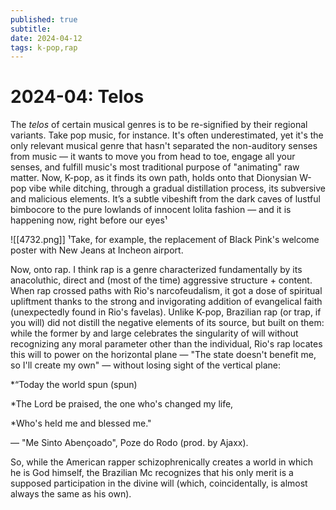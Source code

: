 ```yaml
---
published: true
subtitle: 
date: 2024-04-12
tags: k-pop,rap
---
```


#  2024-04: Telos

The *telos* of certain musical genres is to be re-signified by their regional variants. Take pop music, for instance. It's often underestimated, yet it's the only relevant musical genre that hasn't separated the non-auditory senses from music — it wants to move you from head to toe, engage all your senses, and fulfill music's most traditional purpose of "animating" raw matter. Now, K-pop, as it finds its own path, holds onto that Dionysian W-pop vibe while ditching, through a gradual distillation process, its subversive and malicious elements. It’s a subtle vibeshift from the dark caves of lustful bimbocore to the pure lowlands of innocent lolita fashion — and it is happening now, right before our eyes¹ <div class="right-aside">![[4732.png]]
¹Take, for example, the replacement of Black Pink's welcome poster with New Jeans at Incheon airport. 
</div>
  
Now, onto rap. I think rap is a genre characterized fundamentally by its anacoluthic, direct and (most of the time) aggressive structure + content. When rap crossed paths with Rio's narcofeudalism, it got a dose of spiritual upliftment thanks to the strong and invigorating addition of evangelical faith (unexpectedly found in Rio's favelas). Unlike K-pop, Brazilian rap (or trap, if you will) did not distill the negative elements of its source, but built on them: while the former by and large celebrates the singularity of will without recognizing any moral parameter other than the individual, Rio's rap locates this will to power on the horizontal plane — "The state doesn't benefit me, so I'll create my own" — without losing sight of the vertical plane:  
  
*“Today the world spun (spun)  
  
*The Lord be praised, the one who's changed my life,  
  
*Who's held me and blessed me." 
  
— "Me Sinto Abençoado", Poze do Rodo (prod. by Ajaxx).  
  
So, while the American rapper schizophrenically creates a world in which he is God himself, the Brazilian Mc recognizes that his only merit is a supposed participation in the divine will (which, coincidentally, is almost always the same as his own).